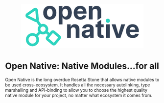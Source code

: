 <div align="center">

<picture>

  <source media="(prefers-color-scheme: dark)" srcset="https://github.com/OpenNative/.github/raw/main/profile/open-native-logo-inverted.png">
  <img alt="open native logo" width="400" src="https://github.com/OpenNative/.github/raw/main/profile/open-native-logo.png">
  
</picture>
 
</div>

# Open Native: Native Modules...for all

Open Native is the long overdue Rosetta Stone that allows native modules to be used cross-ecosystem. It handles all the necessary autolinking, type marshalling and API-binding to allow you to choose the highest quality native module for your project, no matter what ecosystem it comes from.


